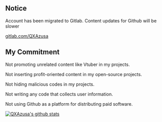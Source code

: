 ## Notice
Account has been migrated to Gitlab. Content updates for Github will be slower

[gitlab.com/QXAzusa](https://gitlab.com/QXAzusa)
## My Commitment

Not promoting unrelated content like Vtuber in my projects.

Not inserting profit-oriented content in my open-source projects.

Not hiding malicious codes in my projects.

Not writing any code that collects user information.

Not using Github as a platform for distributing paid software.

[![QXAzusa's github stats](https://github-readme-stats.vercel.app/api?username=QXAzusa&count_private=false&show_icons=true&&bg_color=30,165880,169c5a&title_color=fff&text_color=fff)](https://github.com/QXAzusa/)
